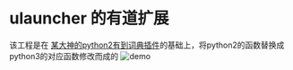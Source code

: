 # ulauncher 的有道扩展
该工程是在 [某大神的python2有到词典插件](https://github.com/uxlsl/ulauncher-youdao)的基础上，将python2的函数替换成python3的对应函数修改而成的
![demo](demo.png)
